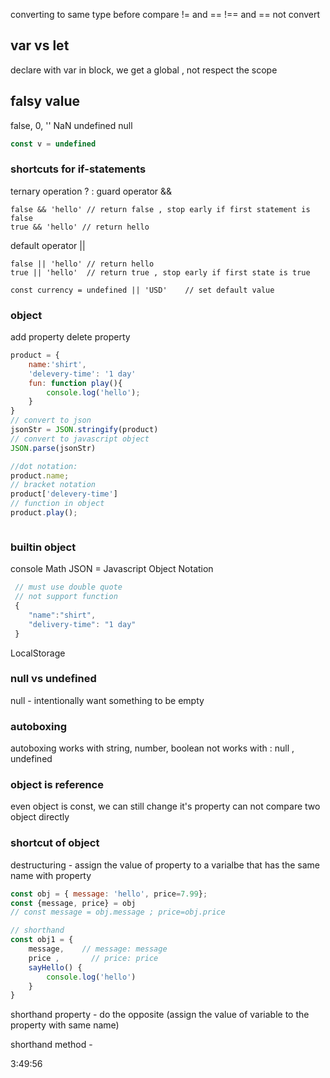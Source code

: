 
converting to same type before compare 
!=  and ==
!== and == not convert

## var vs let
declare with var in block, we get a global , not respect the scope

## falsy value

false, 0, '' NaN undefined null
```javascript
const v = undefined
```

### shortcuts for if-statements

ternary operation ? :
guard operator &&
```
false && 'hello' // return false , stop early if first statement is false
true && 'hello' // return hello
```
default operator ||

```
false || 'hello' // return hello
true || 'hello'  // return true , stop early if first state is true

const currency = undefined || 'USD'    // set default value
```
### object
add property
delete property
```javascript
product = {
    name:'shirt',
    'delevery-time': '1 day'
    fun: function play(){
        console.log('hello');
    }
}
// convert to json
jsonStr = JSON.stringify(product)
// convert to javascript object
JSON.parse(jsonStr)

//dot notation:
product.name;
// bracket notation
product['delevery-time']
// function in object
product.play();



```
### builtin object
console
Math
JSON = Javascript Object Notation

```javascript
 // must use double quote
 // not support function
 {
    "name":"shirt",
    "delivery-time": "1 day"
 }

```

LocalStorage

### null vs undefined

null - intentionally want something to be empty

### autoboxing

autoboxing works with string, number, boolean
not works with : null , undefined

### object is reference
even object is const, we can still change it's property
can not compare two object directly

### shortcut of object

destructuring - assign the value of property to a varialbe that has the same name with property

```javascript
const obj = { message: 'hello', price=7.99};
const {message, price} = obj    
// const message = obj.message ; price=obj.price

// shorthand
const obj1 = {
    message,    // message: message
    price ,       // price: price
    sayHello() {
        console.log('hello')
    }
}

```
shorthand property - do the opposite (assign the value of variable to the property with same name)

shorthand method - 



3:49:56